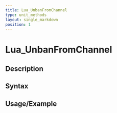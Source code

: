 ```yaml
---
title: Lua_UnbanFromChannel
type: unit_methods
layout: single_markdown
position: 1
---
```


# Lua_UnbanFromChannel

## Description

## Syntax

## Usage/Example


